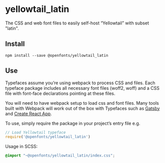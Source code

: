 
# yellowtail_latin

The CSS and web font files to easily self-host “Yellowtail” with subset "latin".

## Install

`npm install --save @openfonts/yellowtail_latin`

## Use

Typefaces assume you’re using webpack to process CSS and files. Each typeface
package includes all necessary font files (woff2, woff) and a CSS file with
font-face declarations pointing at these files.

You will need to have webpack setup to load css and font files. Many tools built
with Webpack will work out of the box with Typefaces such as [Gatsby](https://github.com/gatsbyjs/gatsby)
and [Create React App](https://github.com/facebookincubator/create-react-app).

To use, simply require the package in your project’s entry file e.g.

```javascript
// Load Yellowtail typeface
require('@openfonts/yellowtail_latin')
```

Usage in SCSS:
```scss
@import "~@openfonts/yellowtail_latin/index.css";
```
